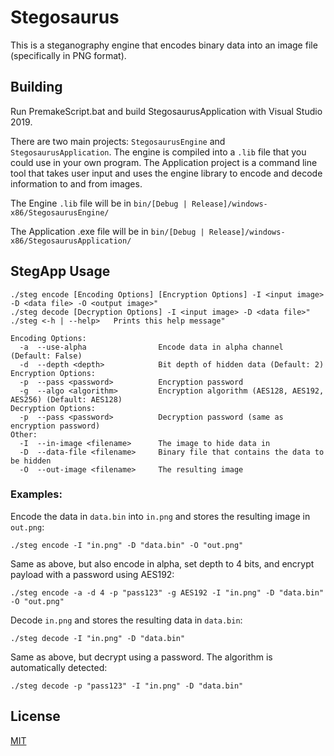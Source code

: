 # Stegosaurus

This is a steganography engine that encodes binary data into an image file (specifically in PNG format).

## Building

Run PremakeScript.bat and build StegosaurusApplication with Visual Studio 2019.

There are two main projects: `StegosaurusEngine` and `StegosaurusApplication`. The engine is compiled into a `.lib` file that you could use in your own program. The Application project is a command line tool that takes user input and uses the engine library to encode and decode information to and from images.

The Engine `.lib` file will be in `bin/[Debug | Release]/windows-x86/StegosaurusEngine/`

The Application .exe file will be in `bin/[Debug | Release]/windows-x86/StegosaurusApplication/`

## StegApp Usage

```
./steg encode [Encoding Options] [Encryption Options] -I <input image> -D <data file> -O <output image>"
./steg decode [Decryption Options] -I <input image> -D <data file>"
./steg <-h | --help>   Prints this help message"

Encoding Options:
  -a  --use-alpha                Encode data in alpha channel (Default: False)
  -d  --depth <depth>            Bit depth of hidden data (Default: 2)
Encryption Options:
  -p  --pass <password>          Encryption password
  -g  --algo <algorithm>         Encryption algorithm (AES128, AES192, AES256) (Default: AES128)
Decryption Options:
  -p  --pass <password>          Decryption password (same as encryption password)
Other:
  -I  --in-image <filename>      The image to hide data in
  -D  --data-file <filename>     Binary file that contains the data to be hidden
  -O  --out-image <filename>     The resulting image
```

### Examples:

Encode the data in `data.bin` into `in.png` and stores the resulting image in `out.png`:

    ./steg encode -I "in.png" -D "data.bin" -O "out.png"


Same as above, but also encode in alpha, set depth to 4 bits, and encrypt payload with a password using AES192:

    ./steg encode -a -d 4 -p "pass123" -g AES192 -I "in.png" -D "data.bin" -O "out.png"


Decode `in.png` and stores the resulting data in `data.bin`:

    ./steg decode -I "in.png" -D "data.bin"


Same as above, but decrypt using a password. The algorithm is automatically detected:
    
    ./steg decode -p "pass123" -I "in.png" -D "data.bin"

## License
[MIT](https://choosealicense.com/licenses/mit)